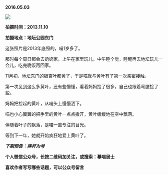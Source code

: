 
          
            
**2016.05.03**



![](//upload-images.jianshu.io/upload_images/51001-0ae7e814f6b78351.jpg)




**拍摄时间：2013.11.10**

**拍摄地点：地坛公园东门**

这张照片是2013年底照的，喵1岁多了。

那时每个周日都会去奶奶家，上午在家里玩儿，中午睡个觉，睡醒再去地坛玩儿一会儿，吃完晚饭再回家。

11月初，地坛东门的银杏叶都黄了，于是喵就与黄叶有了第一次亲密接触。

第一次见到这么多黄叶，还有些懵懂，看着妈妈捡了很多，自己也跟着弯腰捡了些。

妈妈把捡起的黄叶，从喵头上慢慢洒下。

喵也小心翼翼的把手里的黄叶一点点撒开，黄叶缓缓地在空中飘落。

伴随着叶子的飘落，是喵一直专注的目光。

等到下一年，她就开始疯狂地爱上黄叶了。


***下期预告：摔杯为号***


**个人微信公众号，长按二维码加关注，或搜索：摹喵居士**

**喜欢作者写写哪些话题，可以公众号留言**




          
        